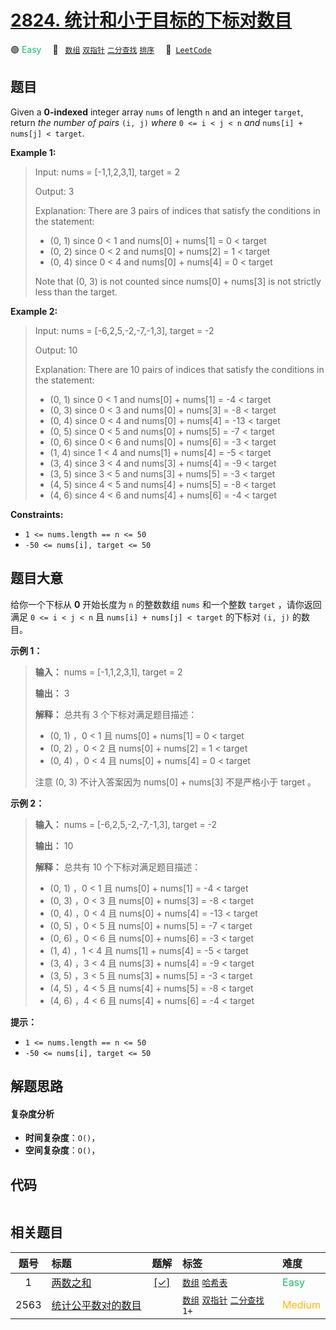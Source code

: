# [2824. 统计和小于目标的下标对数目](https://leetcode.com/problems/count-pairs-whose-sum-is-less-than-target)

🟢 <font color=#15bd66>Easy</font>&emsp; 🔖&ensp; [`数组`](/leetcode/outline/tag/array.md) [`双指针`](/leetcode/outline/tag/two-pointers.md) [`二分查找`](/leetcode/outline/tag/binary-search.md) [`排序`](/leetcode/outline/tag/sorting.md)&emsp; 🔗&ensp;[`LeetCode`](https://leetcode.com/problems/count-pairs-whose-sum-is-less-than-target)


## 题目

Given a **0-indexed** integer array `nums` of length `n` and an integer
`target`, return _the number of pairs_ `(i, j)` _where_ `0 <= i < j < n` _and_
`nums[i] + nums[j] < target`.



**Example 1:**

> Input: nums = [-1,1,2,3,1], target = 2
> 
> Output: 3
> 
> Explanation: There are 3 pairs of indices that satisfy the conditions in the statement:
> - (0, 1) since 0 < 1 and nums[0] + nums[1] = 0 < target
> - (0, 2) since 0 < 2 and nums[0] + nums[2] = 1 < target 
> - (0, 4) since 0 < 4 and nums[0] + nums[4] = 0 < target
> 
> Note that (0, 3) is not counted since nums[0] + nums[3] is not strictly less than the target.

**Example 2:**

> Input: nums = [-6,2,5,-2,-7,-1,3], target = -2
> 
> Output: 10
> 
> Explanation: There are 10 pairs of indices that satisfy the conditions in the statement:
> - (0, 1) since 0 < 1 and nums[0] + nums[1] = -4 < target
> - (0, 3) since 0 < 3 and nums[0] + nums[3] = -8 < target
> - (0, 4) since 0 < 4 and nums[0] + nums[4] = -13 < target
> - (0, 5) since 0 < 5 and nums[0] + nums[5] = -7 < target
> - (0, 6) since 0 < 6 and nums[0] + nums[6] = -3 < target
> - (1, 4) since 1 < 4 and nums[1] + nums[4] = -5 < target
> - (3, 4) since 3 < 4 and nums[3] + nums[4] = -9 < target
> - (3, 5) since 3 < 5 and nums[3] + nums[5] = -3 < target
> - (4, 5) since 4 < 5 and nums[4] + nums[5] = -8 < target
> - (4, 6) since 4 < 6 and nums[4] + nums[6] = -4 < target

**Constraints:**

  * `1 <= nums.length == n <= 50`
  * `-50 <= nums[i], target <= 50`


## 题目大意

给你一个下标从 **0**  开始长度为 `n` 的整数数组 `nums` 和一个整数 `target` ，请你返回满足 `0 <= i < j < n`
且 `nums[i] + nums[j] < target` 的下标对 `(i, j)` 的数目。



**示例 1：**

> 
> 
> 
> 
> 
> **输入：** nums = [-1,1,2,3,1], target = 2
> 
> **输出：** 3
> 
> **解释：** 总共有 3 个下标对满足题目描述：
> - (0, 1) ，0 < 1 且 nums[0] + nums[1] = 0 < target
> - (0, 2) ，0 < 2 且 nums[0] + nums[2] = 1 < target 
> - (0, 4) ，0 < 4 且 nums[0] + nums[4] = 0 < target
> 
> 注意 (0, 3) 不计入答案因为 nums[0] + nums[3] 不是严格小于 target 。
> 
> 

**示例 2：**

> 
> 
> 
> 
> 
> **输入：** nums = [-6,2,5,-2,-7,-1,3], target = -2
> 
> **输出：** 10
> 
> **解释：** 总共有 10 个下标对满足题目描述：
> - (0, 1) ，0 < 1 且 nums[0] + nums[1] = -4 < target
> - (0, 3) ，0 < 3 且 nums[0] + nums[3] = -8 < target
> - (0, 4) ，0 < 4 且 nums[0] + nums[4] = -13 < target
> - (0, 5) ，0 < 5 且 nums[0] + nums[5] = -7 < target
> - (0, 6) ，0 < 6 且 nums[0] + nums[6] = -3 < target
> - (1, 4) ，1 < 4 且 nums[1] + nums[4] = -5 < target
> - (3, 4) ，3 < 4 且 nums[3] + nums[4] = -9 < target
> - (3, 5) ，3 < 5 且 nums[3] + nums[5] = -3 < target
> - (4, 5) ，4 < 5 且 nums[4] + nums[5] = -8 < target
> - (4, 6) ，4 < 6 且 nums[4] + nums[6] = -4 < target
> 
> 



**提示：**

  * `1 <= nums.length == n <= 50`
  * `-50 <= nums[i], target <= 50`


## 解题思路

#### 复杂度分析

- **时间复杂度**：`O()`，
- **空间复杂度**：`O()`，

## 代码

```javascript

```

## 相关题目

| 题号 | 标题 | 题解 | 标签 | 难度 |
| :------: | :------ | :------: | :------ | :------ |
| 1 | [两数之和](https://leetcode.com/problems/two-sum) | [[✓]](https://2xiao.github.io/leetcode-js/leetcode/problem/0001) |  [`数组`](/leetcode/outline/tag/array.md) [`哈希表`](/leetcode/outline/tag/hash-table.md) | <font color=#15bd66>Easy</font> |
| 2563 | [统计公平数对的数目](https://leetcode.com/problems/count-the-number-of-fair-pairs) |  |  [`数组`](/leetcode/outline/tag/array.md) [`双指针`](/leetcode/outline/tag/two-pointers.md) [`二分查找`](/leetcode/outline/tag/binary-search.md) `1+` | <font color=#ffb800>Medium</font> |

<style>
.blue {
    background-color: #096dd9;
    padding: 0.25rem 0.5rem;
    margin: 0;
    font-size: 0.85em;
    border-radius: 3px;
    color: white;
    font-weight: 500;
}
table th:first-of-type { width: 10%; }
table th:nth-of-type(2) { width: 35%; }
table th:nth-of-type(3) { width: 10%; }
table th:nth-of-type(4) { width: 35%; }
table th:nth-of-type(5) { width: 10%; }
</style>
